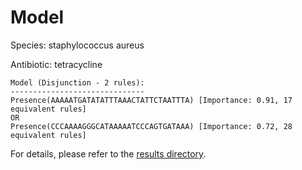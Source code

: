 
# Model

Species: staphylococcus aureus

Antibiotic: tetracycline

```
Model (Disjunction - 2 rules):
------------------------------
Presence(AAAAATGATATATTTAAACTATTCTAATTTA) [Importance: 0.91, 17 equivalent rules]
OR
Presence(CCCAAAAGGGCATAAAAATCCCAGTGATAAA) [Importance: 0.72, 28 equivalent rules]

```

For details, please refer to the [results directory](../../../../../results/scm_b/staphylococcus%20aureus/tetracycline/repeat_3/).

